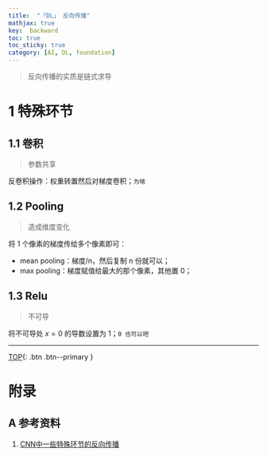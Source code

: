 ```yaml
---
title:  "「DL」 反向传播"
mathjax: true
key:  backward
toc: true
toc_sticky: true
category: [AI, DL, foundation]
---
```

<span id='head'> </span>
>反向传播的实质是链式求导

<!--more-->

# 1 特殊环节
## 1.1 卷积
>参数共享   

反卷积操作：权重转置然后对梯度卷积；`为啥`  


## 1.2 Pooling
>造成维度变化

将 1 个像素的梯度传给多个像素即可：    
- mean pooling：梯度/n，然后复制 n 份就可以；    
- max pooling：梯度赋值给最大的那个像素，其他置 0；    

## 1.3 Relu
>不可导

将不可导处 $x = 0$ 的导数设置为 1；`0 也可以吧`    


-------------------  
[TOP](#head){: .btn .btn--primary }



# 附录
## A 参考资料
1. [CNN中一些特殊环节的反向传播](https://blog.csdn.net/qq_21190081/article/details/72871704)
